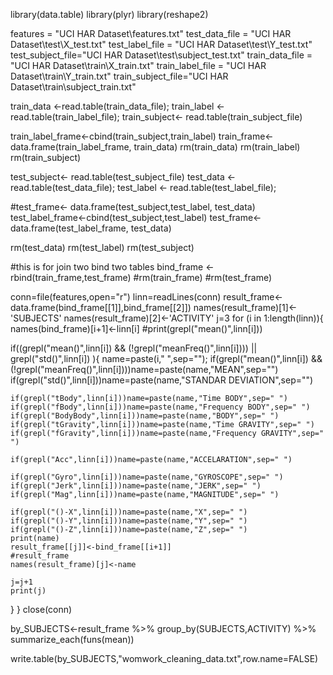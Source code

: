 library(data.table)
library(plyr)
library(reshape2)

features = "UCI HAR Dataset\\features.txt"
test_data_file = "UCI HAR Dataset\\test\\X_test.txt"
test_label_file = "UCI HAR Dataset\\test\\Y_test.txt"
test_subject_file="UCI HAR Dataset\\test\\subject_test.txt"
train_data_file = "UCI HAR Dataset\\train\\X_train.txt"
train_label_file = "UCI HAR Dataset\\train\\Y_train.txt"
train_subject_file="UCI HAR Dataset\\train\\subject_train.txt"

train_data <-read.table(train_data_file);
train_label <- read.table(train_label_file);
train_subject<- read.table(train_subject_file)


train_label_frame<-cbind(train_subject,train_label)
train_frame<- data.frame(train_label_frame, train_data)
rm(train_data)
rm(train_label)
rm(train_subject)

test_subject<- read.table(test_subject_file)
test_data <-read.table(test_data_file);
test_label <- read.table(test_label_file);


#test_frame<- data.frame(test_subject,test_label, test_data)
test_label_frame<-cbind(test_subject,test_label)
test_frame<- data.frame(test_label_frame, test_data)

rm(test_data)
rm(test_label)
rm(test_subject)

#this is for join two bind two tables
bind_frame <- rbind(train_frame,test_frame)
#rm(train_frame)
#rm(test_frame)


conn=file(features,open="r")
linn=readLines(conn)
result_frame<-data.frame(bind_frame[[1]],bind_frame[[2]])
names(result_frame)[1]<-'SUBJECTS'
names(result_frame)[2]<-'ACTIVITY'
j=3
for (i in 1:length(linn)){
  names(bind_frame)[i+1]<-linn[i]
  #print(grepl("mean()",linn[i]))
  
  if((grepl("mean()",linn[i]) && (!grepl("meanFreq()",linn[i]))) || grepl("std()",linn[i]) ){
    name=paste(i," ",sep="");
    if(grepl("mean()",linn[i]) && (!grepl("meanFreq()",linn[i])))name=paste(name,"MEAN",sep="")
    if(grepl("std()",linn[i]))name=paste(name,"STANDAR DEVIATION",sep="")
    
    if(grepl("tBody",linn[i]))name=paste(name,"Time BODY",sep=" ")
    if(grepl("fBody",linn[i]))name=paste(name,"Frequency BODY",sep=" ")
    if(grepl("BodyBody",linn[i]))name=paste(name,"BODY",sep=" ")
    if(grepl("tGravity",linn[i]))name=paste(name,"Time GRAVITY",sep=" ")
    if(grepl("fGravity",linn[i]))name=paste(name,"Frequency GRAVITY",sep=" ")
    
    if(grepl("Acc",linn[i]))name=paste(name,"ACCELARATION",sep=" ")
    
    if(grepl("Gyro",linn[i]))name=paste(name,"GYROSCOPE",sep=" ")
    if(grepl("Jerk",linn[i]))name=paste(name,"JERK",sep=" ")
    if(grepl("Mag",linn[i]))name=paste(name,"MAGNITUDE",sep=" ")
    
    if(grepl("()-X",linn[i]))name=paste(name,"X",sep=" ")
    if(grepl("()-Y",linn[i]))name=paste(name,"Y",sep=" ")
    if(grepl("()-Z",linn[i]))name=paste(name,"Z",sep=" ")
    print(name)
    result_frame[[j]]<-bind_frame[[i+1]]
    #result_frame
    names(result_frame)[j]<-name
   
    j=j+1
    print(j)
  }
}
close(conn)

by_SUBJECTS<-result_frame %>% group_by(SUBJECTS,ACTIVITY) %>%  summarize_each(funs(mean))
 
write.table(by_SUBJECTS,"womwork_cleaning_data.txt",row.name=FALSE)

